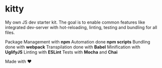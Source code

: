 # kitty

My own JS dev starter kit. The goal is to enable common features like integrated dev-server with hot-reloading, linting, testing and bundling for all files. 

Package Management with **npm**
Automation done **npm scripts**
Bundling done with **webpack**
Transpilation done with **Babel**
Minification with **UglifyJS**
Linting with **ESLint**
Tests with **Mocha** and **Chai**

Made with &#10084;
